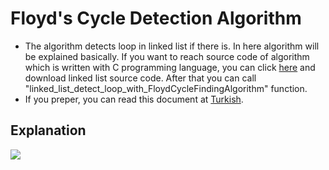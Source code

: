 # Floyd's Cycle Detection Algorithm
- The algorithm detects loop in linked list if there is. In here algorithm will be explained basically. If you want to reach source code of algorithm which is written with C programming language, you can click [here](https://github.com/MertPehlivancik/Data-Structures-and-Algorithms/tree/main/Data%20Structures/LinkedList) and download linked list source code. After that you can call "linked_list_detect_loop_with_FloydCycleFindingAlgorithm" function.
- If you preper, you can read this document at [Turkish](Readme.tr.md).

## Explanation
![](Detect-loop-in-a-linked-list.png)


